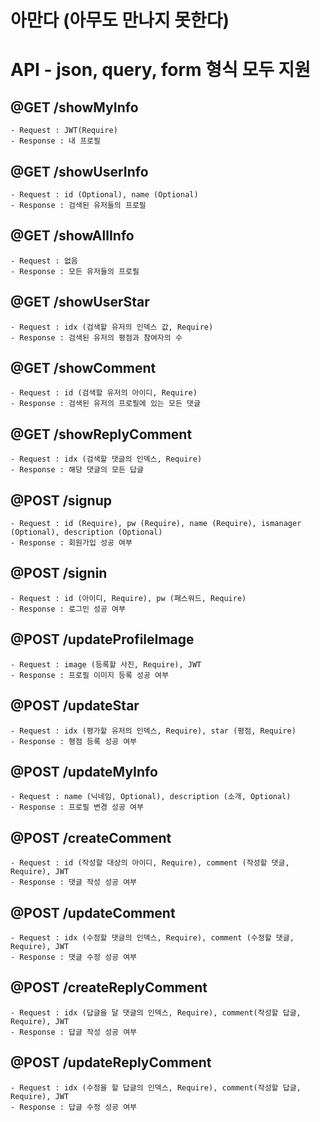 <!-- e.Static("/image", "profileimage")
	e.GET("/signin", controller.SignIn)
	e.GET("/showUserInfo", controller.ShowUserInfo)
	e.POST("/signup", controller.SignUp)
	e.POST("/updateProfileImage", controller.UpdateProfileImage, middleware.JWT([]byte("secret")), jwt.VerifyAccessToken) -->

# 아만다 (아무도 만나지 못한다)

# API - json, query, form 형식 모두 지원

## @GET /showMyInfo
    - Request : JWT(Require)
    - Response : 내 프로필
        
## @GET /showUserInfo
    - Request : id (Optional), name (Optional)
    - Response : 검색된 유저들의 프로필

## @GET /showAllInfo
    - Request : 없음 
    - Response : 모든 유저들의 프로필

## @GET /showUserStar
    - Request : idx (검색할 유저의 인덱스 값, Require)
    - Response : 검색된 유저의 평점과 참여자의 수

## @GET /showComment
    - Request : id (검색할 유저의 아이디, Require)
    - Response : 검색된 유저의 프로필에 있는 모든 댓글

## @GET /showReplyComment
    - Request : idx (검색할 댓글의 인덱스, Require)
    - Response : 해당 댓글의 모든 답글

## @POST /signup
    - Request : id (Require), pw (Require), name (Require), ismanager (Optional), description (Optional)
    - Response : 회원가입 성공 여부

## @POST /signin
    - Request : id (아이디, Require), pw (패스워드, Require)
    - Response : 로그인 성공 여부

## @POST /updateProfileImage
    - Request : image (등록할 사진, Require), JWT
    - Response : 프로필 이미지 등록 성공 여부
## @POST /updateStar
    - Request : idx (평가할 유저의 인덱스, Require), star (평점, Require)
    - Response : 평점 등록 성공 여부
## @POST /updateMyInfo
    - Request : name (닉네임, Optional), description (소개, Optional)
    - Response : 프로필 변경 성공 여부
## @POST /createComment
    - Request : id (작성할 대상의 아이디, Require), comment (작성할 댓글, Require), JWT
    - Response : 댓글 작성 성공 여부
## @POST /updateComment
    - Request : idx (수정할 댓글의 인덱스, Require), comment (수정할 댓글, Require), JWT
    - Response : 댓글 수정 성공 여부
## @POST /createReplyComment
    - Request : idx (답글을 달 댓글의 인덱스, Require), comment(작성할 답글, Require), JWT
    - Response : 답글 작성 성공 여부
## @POST /updateReplyComment
    - Request : idx (수정을 할 답글의 인덱스, Require), comment(작성할 답글, Require), JWT
    - Response : 답글 수정 성공 여부